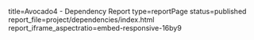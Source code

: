 title=Avocado4 - Dependency Report
type=reportPage
status=published
report_file=project/dependencies/index.html
report_iframe_aspectratio=embed-responsive-16by9
~~~~~~


